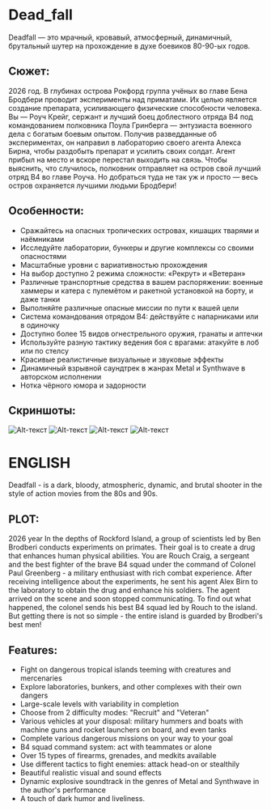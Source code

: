 # Dead_fall
Deadfall — это мрачный, кровавый, атмосферный, динамичный, брутальный шутер на прохождение в духе боевиков 80-90-ых годов.

## Сюжет: ##
2026 год. В глубинах острова Рокфорд группа учёных во главе Бена Бродбери проводит эксперименты над приматами. Их целью является создание препарата, усиливающего физические способности человека. Вы — Роуч Крейг, сержант и лучший боец доблестного отряда B4 под командованием полковника Поула Гринберга — энтузиаста военного дела с богатым боевым опытом. Получив разведданные об экспериментах, он направил в лабораторию своего агента Алекса Бирна, чтобы раздобыть препарат и усилить своих солдат. Агент прибыл на место и вскоре перестал выходить на связь. Чтобы выяснить, что случилось, полковник отправляет на остров свой лучший отряд B4 во главе Роуча. Но добраться туда не так уж и просто — весь остров охраняется лучшими людьми Бродбери!

## Особенности: ##
*  Сражайтесь на опасных тропических островах, кишащих тварями и наёмниками
*   Исследуйте лаборатории, бункеры и другие комплексы со своими опасностями
*   Масштабные уровни с вариативностью прохождения
*   На выбор доступно 2 режима сложности: «Рекрут» и «Ветеран»
*   Различные транспортные средства в вашем распоряжении: военные хаммеры и катера с пулемётом и ракетной установкой на борту, и даже танки
*   Выполняйте различные опасные миссии по пути к вашей цели
*   Система командования отрядом B4: действуйте с напарниками или в одиночку
*   Доступно более 15 видов огнестрельного оружия, гранаты и аптечки
*   Используйте разную тактику ведения боя с врагами: атакуйте в лоб или по стелсу
*   Красивые реалистичные визуальные и звуковые эффекты
*   Динамичный взрывной саундтрек в жанрах Metal и Synthwave в авторском исполнении
*   Нотка чёрного юмора и задорности

## Скриншоты: ##

![Alt-текст](https://cdn.akamai.steamstatic.com/steam/apps/2566110/ss_70d7826994c8d9abe5a63740513ed65f2e1fce7e.600x338.jpg "Screen1")
![Alt-текст](https://cdn.akamai.steamstatic.com/steam/apps/2566110/ss_18219171f4955b252c2acf8d19f87f4c9e6e7db9.600x338.jpg "Screen2")
![Alt-текст](https://cdn.akamai.steamstatic.com/steam/apps/2566110/ss_48389d65757d41c3276376b7af0eea708892780c.600x338.jpg "Screen3")
![Alt-текст](https://cdn.akamai.steamstatic.com/steam/apps/2566110/ss_a37a43f005eab2cb985958f6f08910d6951084ea.600x338.jpg "Screen4")

# ENGLISH #
Deadfall - is a dark, bloody, atmospheric, dynamic, and brutal shooter in the style of action movies from the 80s and 90s.

## PLOT: ##
  2026 year In the depths of Rockford Island, a group of scientists led by Ben Brodberi conducts experiments on primates. Their goal is to create a drug that enhances human physical abilities. You are Rouch Craig, a sergeant and the best fighter of the brave B4 squad under the command of Colonel Paul Greenberg - a military enthusiast with rich combat experience. After receiving intelligence about the experiments, he sent his agent Alex Birn to the laboratory to obtain the drug and enhance his soldiers. The agent arrived on the scene and soon stopped communicating. To find out what happened, the colonel sends his best B4 squad led by Rouch to the island. But getting there is not so simple - the entire island is guarded by Brodberi's best men!

## Features: ##
*  Fight on dangerous tropical islands teeming with creatures and mercenaries
*  Explore laboratories, bunkers, and other complexes with their own dangers
*  Large-scale levels with variability in completion
*  Choose from 2 difficulty modes: "Recruit" and "Veteran"
*  Various vehicles at your disposal: military hummers and boats with machine guns and rocket launchers on board, and even tanks
*  Complete various dangerous missions on your way to your goal
*  B4 squad command system: act with teammates or alone
*  Over 15 types of firearms, grenades, and medkits available
*  Use different tactics to fight enemies: attack head-on or stealthily
*  Beautiful realistic visual and sound effects
*  Dynamic explosive soundtrack in the genres of Metal and Synthwave in the author's performance
*  A touch of dark humor and liveliness.
